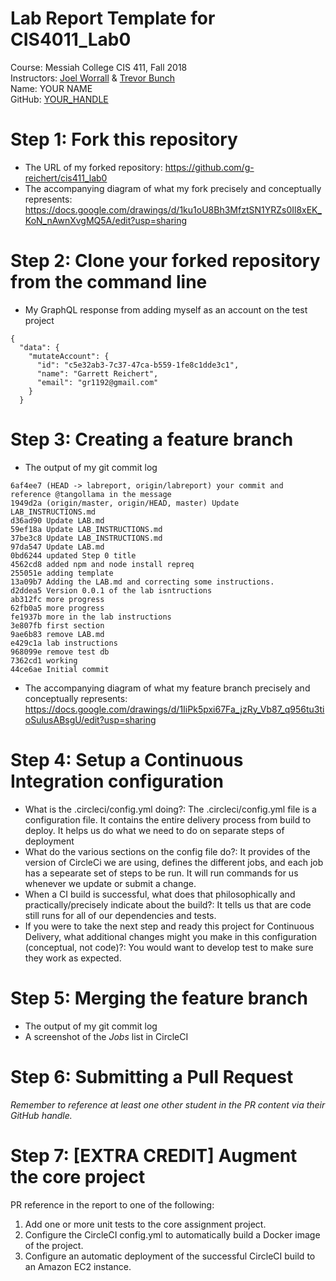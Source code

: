 # Lab Report Template for CIS4011_Lab0
Course: Messiah College CIS 411, Fall 2018<br/>
Instructors: [Joel Worrall](https://github.com/tangollama) & [Trevor Bunch](https://github.com/trevordbunch)<br/>
Name: YOUR NAME<br/>
GitHub: [YOUR_HANDLE](https://github.com/YOUR_HANDLE)<br/>

# Step 1: Fork this repository
- The URL of my forked repository: https://github.com/g-reichert/cis411_lab0
- The accompanying diagram of what my fork precisely and conceptually represents: https://docs.google.com/drawings/d/1ku1oU8Bh3MfztSN1YRZs0Il8xEK_KoN_nAwnXvgMQ5A/edit?usp=sharing

# Step 2: Clone your forked repository from the command line
- My GraphQL response from adding myself as an account on the test project
```
{
  "data": {
    "mutateAccount": {
      "id": "c5e32ab3-7c37-47ca-b559-1fe8c1dde3c1",
      "name": "Garrett Reichert",
      "email": "gr1192@gmail.com"
    }
  }

```

# Step 3: Creating a feature branch
- The output of my git commit log
```
6af4ee7 (HEAD -> labreport, origin/labreport) your commit and reference @tangollama in the message
1949d2a (origin/master, origin/HEAD, master) Update LAB_INSTRUCTIONS.md
d36ad90 Update LAB.md
59ef18a Update LAB_INSTRUCTIONS.md
37be3c8 Update LAB_INSTRUCTIONS.md
97da547 Update LAB.md
0bd6244 updated Step 0 title
4562cd8 added npm and node install repreq
255051e adding template
13a09b7 Adding the LAB.md and correcting some instructions.
d2ddea5 Version 0.0.1 of the lab isntructions
ab312fc more progress
62fb0a5 more progress
fe1937b more in the lab instructions
3e807fb first section
9ae6b83 remove LAB.md
e429c1a lab instructions
968099e remove test db
7362cd1 working
44ce6ae Initial commit

```
- The accompanying diagram of what my feature branch precisely and conceptually represents: https://docs.google.com/drawings/d/1IiPk5pxi67Fa_jzRy_Vb87_q956tu3tioSulusABsgU/edit?usp=sharing

# Step 4: Setup a Continuous Integration configuration
- What is the .circleci/config.yml doing?: The .circleci/config.yml file is a configuration file. It contains the entire delivery process from build to deploy. It helps us do what we need to do on separate steps of deployment
- What do the various sections on the config file do?: It provides of the version of CircleCi we are using, defines the different jobs, and each job has a sepearate set of steps to be run. It will run commands for us whenever we update or submit a change.
- When a CI build is successful, what does that philosophically and practically/precisely indicate about the build?: It tells us that are code still runs for all of our dependencies and tests.
- If you were to take the next step and ready this project for Continuous Delivery, what additional changes might you make in this configuration (conceptual, not code)?: You would want to develop test to make sure they work as expected.

# Step 5: Merging the feature branch
* The output of my git commit log
* A screenshot of the _Jobs_ list in CircleCI

# Step 6: Submitting a Pull Request
_Remember to reference at least one other student in the PR content via their GitHub handle._

# Step 7: [EXTRA CREDIT] Augment the core project
PR reference in the report to one of the following:
1. Add one or more unit tests to the core assignment project. 
2. Configure the CircleCI config.yml to automatically build a Docker image of the project.
3. Configure an automatic deployment of the successful CircleCI build to an Amazon EC2 instance.
